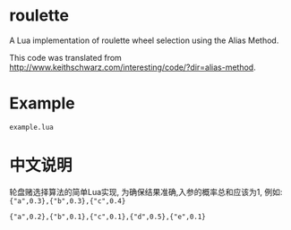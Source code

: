 # roulette

A Lua implementation of roulette wheel selection using the Alias Method. 

This code was translated from http://www.keithschwarz.com/interesting/code/?dir=alias-method.

# Example
`example.lua`

# 中文说明

轮盘赌选择算法的简单Lua实现,
为确保结果准确,入参的概率总和应该为1,
例如:
`{"a",0.3},{"b",0.3},{"c",0.4}`

`{"a",0.2},{"b",0.1},{"c",0.1},{"d",0.5},{"e",0.1}`


